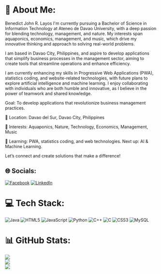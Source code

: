 # 💫 About Me:
Benedict John R. Layos
I'm currently pursuing a Bachelor of Science in Information Technology at Ateneo de Davao University, with a deep passion for blending technology, management, and nature. My interests span aquaponics, economics, management, and music, which drive my innovative thinking and approach to solving real-world problems.

I am based in Davao City, Philippines, and aspire to develop applications that simplify business processes in the management sector, aiming to create tools that streamline operations and enhance efficiency.

I am currently enhancing my skills in Progressive Web Applications (PWA), statistics coding, and website-related technologies, with future plans to explore artificial intelligence and machine learning. I enjoy collaborating with individuals who are both humble and innovative, as I believe in the power of teamwork and shared knowledge.

Goal: To develop applications that revolutionize business management practices.

📍 Location: Davao del Sur, Davao City, Philippines

🎯 Interests: Aquaponics, Nature, Technology, Economics, Management, Music

🚀 Learning: PWA, statistics coding, and web technologies. Next up: AI & Machine Learning.

Let’s connect and create solutions that make a difference!


## 🌐 Socials:
[![Facebook](https://img.shields.io/badge/Facebook-%231877F2.svg?logo=Facebook&logoColor=white)](https://facebook.com/https://www.facebook.com/profile.php?id=100065344235250) [![LinkedIn](https://img.shields.io/badge/LinkedIn-%230077B5.svg?logo=linkedin&logoColor=white)](https://linkedin.com/in/https://www.linkedin.com/in/benedict-layos-1171a7320/) 

# 💻 Tech Stack:
![Java](https://img.shields.io/badge/java-%23ED8B00.svg?style=for-the-badge&logo=openjdk&logoColor=white) ![HTML5](https://img.shields.io/badge/html5-%23E34F26.svg?style=for-the-badge&logo=html5&logoColor=white) ![JavaScript](https://img.shields.io/badge/javascript-%23323330.svg?style=for-the-badge&logo=javascript&logoColor=%23F7DF1E) ![Python](https://img.shields.io/badge/python-3670A0?style=for-the-badge&logo=python&logoColor=ffdd54) ![C++](https://img.shields.io/badge/c++-%2300599C.svg?style=for-the-badge&logo=c%2B%2B&logoColor=white) ![C](https://img.shields.io/badge/c-%2300599C.svg?style=for-the-badge&logo=c&logoColor=white) ![CSS3](https://img.shields.io/badge/css3-%231572B6.svg?style=for-the-badge&logo=css3&logoColor=white) ![MySQL](https://img.shields.io/badge/mysql-4479A1.svg?style=for-the-badge&logo=mysql&logoColor=white)
# 📊 GitHub Stats:
![](https://github-readme-stats.vercel.app/api?username=Zen0n111&theme=tokyonight&hide_border=false&include_all_commits=false&count_private=false)<br/>
![](https://github-readme-streak-stats.herokuapp.com/?user=Zen0n111&theme=tokyonight&hide_border=false)<br/>
![](https://github-readme-stats.vercel.app/api/top-langs/?username=Zen0n111&theme=tokyonight&hide_border=false&include_all_commits=false&count_private=false&layout=compact)

<!-- Proudly created with GPRM ( https://gprm.itsvg.in ) -->
